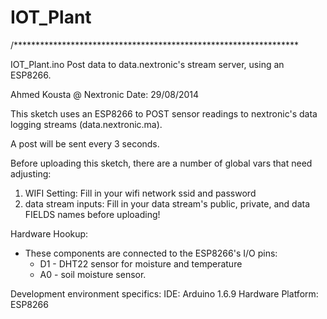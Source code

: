 # IOT_Plant

/*****************************************************************

IOT_Plant.ino
Post data to data.nextronic's  stream server, using
an ESP8266.

Ahmed Kousta @ Nextronic
Date:  29/08/2014

This sketch uses an ESP8266 to POST sensor readings to 
nextronic's data logging streams (data.nextronic.ma). 

A post will be sent every 3 seconds.

Before uploading this sketch, there are a number of global vars
that need adjusting:
  1. WIFI Setting: Fill in your wifi network ssid and password 
  2. data stream inputs: Fill in your data stream's public, private, and 
     data FIELDS names before uploading!

Hardware Hookup:
  * These components are connected to the ESP8266's I/O pins:
    * D1 - DHT22 sensor for moisture and temperature
    * A0 - soil moisture sensor.

Development environment specifics:
    IDE: Arduino 1.6.9
    Hardware Platform: ESP8266


